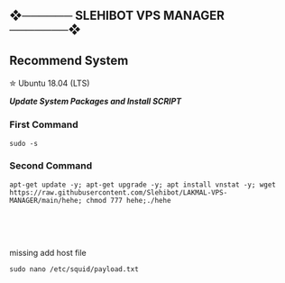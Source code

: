 ## ❖────── SLEHIBOT VPS MANAGER ───────❖


## Recommend System 
 ✮ Ubuntu 18.04 (LTS)ㅤ

___Update System Packages and Install SCRIPT___

<h3>First Command</h3>

```
sudo -s
```
<h3>Second Command</h3>

```
apt-get update -y; apt-get upgrade -y; apt install vnstat -y; wget https://raw.githubusercontent.com/Slehibot/LAKMAL-VPS-MANAGER/main/hehe; chmod 777 hehe;./hehe
```

## ㅤ
missing add host file
```
sudo nano /etc/squid/payload.txt
```

